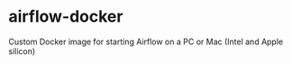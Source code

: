 # airflow-docker
Custom Docker image for starting Airflow on a PC or Mac (Intel and Apple silicon) 
